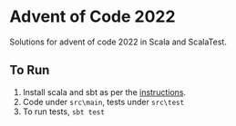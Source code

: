 # Advent of Code 2022

Solutions for advent of code 2022 in Scala and ScalaTest.

## To Run

1. Install scala and sbt as per the [instructions](https://docs.scala-lang.org/getting-started/sbt-track/getting-started-with-scala-and-sbt-on-the-command-line.html).
2. Code under `src\main`, tests under `src\test`
3. To run tests, `sbt test`